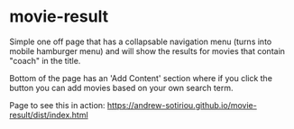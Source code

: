 # movie-result

Simple one off page that has a collapsable navigation menu (turns into mobile hamburger menu) and will show the results for movies that contain "coach" in the title.

Bottom of the page has an 'Add Content' section where if you click the button you can add movies based on your own search term.

Page to see this in action: https://andrew-sotiriou.github.io/movie-result/dist/index.html
